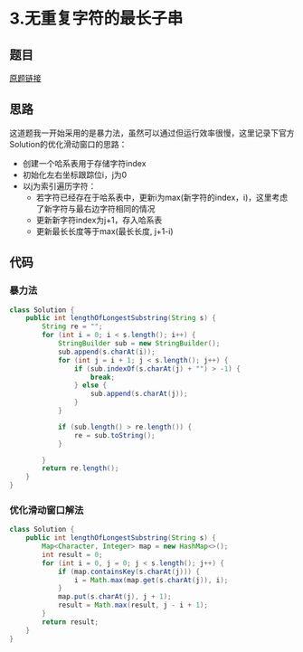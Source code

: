 # 3.无重复字符的最长子串
## 题目
[原题链接](https://leetcode.com/problems/longest-substring-without-repeating-characters/)

## 思路
这道题我一开始采用的是暴力法，虽然可以通过但运行效率很慢，这里记录下官方Solution的优化滑动窗口的思路：

* 创建一个哈系表用于存储字符index
* 初始化左右坐标跟踪位i，j为0
* 以j为索引遍历字符：
	* 若字符已经存在于哈系表中，更新i为max(新字符的index，i)，这里考虑了新字符与最右边字符相同的情况
	* 更新新字符index为j+1，存入哈系表
	* 更新最长长度等于max(最长长度, j+1-i)

## 代码
### 暴力法
```java
class Solution {
    public int lengthOfLongestSubstring(String s) {
        String re = "";
        for (int i = 0; i < s.length(); i++) {
            StringBuilder sub = new StringBuilder();
            sub.append(s.charAt(i));
            for (int j = i + 1; j < s.length(); j++) {
                if (sub.indexOf(s.charAt(j) + "") > -1) {
                    break;
                } else {
                    sub.append(s.charAt(j));
                }
            }

            if (sub.length() > re.length()) {
                re = sub.toString();
            }

        }
        return re.length();
    }
}
```

### 优化滑动窗口解法
```java
class Solution {
    public int lengthOfLongestSubstring(String s) {
        Map<Character, Integer> map = new HashMap<>();
        int result = 0;
        for (int i = 0, j = 0; j < s.length(); j++) {
            if (map.containsKey(s.charAt(j))) {
                i = Math.max(map.get(s.charAt(j)), i);
            }
            map.put(s.charAt(j), j + 1);
            result = Math.max(result, j - i + 1);
        }
        return result;
    }
}
```
